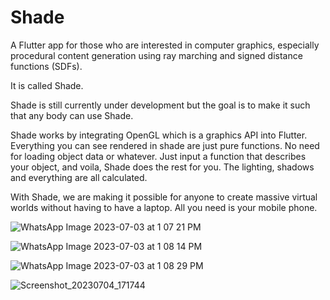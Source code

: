 # Shade

A Flutter app for those who are interested in computer graphics, especially procedural content generation using ray marching and signed distance functions (SDFs). 

It is called Shade. 

Shade is still currently under development but the goal is to make it such that any body can use Shade. 

Shade works by integrating OpenGL which is a graphics API into Flutter. Everything you can see rendered in shade are just pure functions. No need for loading object data or whatever. Just input a function that describes your object, and voila, Shade does the rest for you. The lighting, shadows and everything are all calculated. 

With Shade, we are making it possible for anyone to create massive virtual worlds without having to have a laptop. All you need is your mobile phone.

![WhatsApp Image 2023-07-03 at 1 07 21 PM](https://github.com/Frankdroid7/shader/assets/30746679/4991766f-2c2c-44ab-a5e3-f1f3147e613d)

![WhatsApp Image 2023-07-03 at 1 08 14 PM](https://github.com/Frankdroid7/shader/assets/30746679/40bc4b72-336a-441a-857c-3c53d56d6e6b)

![WhatsApp Image 2023-07-03 at 1 08 29 PM](https://github.com/Frankdroid7/shader/assets/30746679/ba65daca-56e3-4f2f-b996-8bf1a360d7ad)

![Screenshot_20230704_171744](https://github.com/Frankdroid7/shader/assets/30746679/cca36273-acfc-4ef1-8a0e-bc970a01661e)

